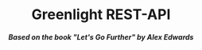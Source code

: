 <div align="center">
  <h1>Greenlight REST-API</h1>
  <h5>Based on the book "Let's Go Further" by Alex Edwards</h5> 
</div>
